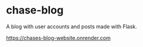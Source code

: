 # chase-blog
A blog with user accounts and posts made with Flask.  

https://chases-blog-website.onrender.com
